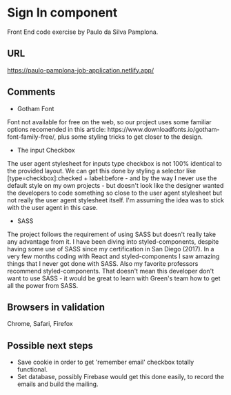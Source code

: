 # Sign In component

Front End code exercise by Paulo da Silva Pamplona.

## URL
https://paulo-pamplona-job-application.netlify.app/

## Comments

- Gotham Font
<p>Font not available for free on the web, so our project uses some familiar options recomended in this article: https://www.downloadfonts.io/gotham-font-family-free/, plus some styling tricks to get closer to the design.</p>

- The input Checkbox
<p>The user agent stylesheet for inputs type checkbox is not 100% identical to the provided layout. We can get this done by styling a selector like [type=checkbox]:checked + label:before - and by the way I never use the default style on my own projects - but doesn't look like the designer wanted the developers to code something so close to the user agent stylesheet but not really the user agent stylesheet itself. I'm assuming the idea was to stick with the user agent in this case.</p>

- SASS
<p>The project follows the requirement of using SASS but doesn't really take any advantage from it. I have been diving into styled-components, despite having some use of SASS since my certification in San Diego (2017). In a very few months coding with React and styled-components I saw amazing things that I never got done with SASS. Also my favorite professors recommend styled-components. That doesn't mean this developer don't want to use SASS - it would be great to learn with Green's team how to get all the power from SASS.</p>

## Browsers in validation
<p>Chrome, Safari, Firefox</p>

## Possible next steps
- Save cookie in order to get 'remember email' checkbox totally functional.
- Set database, possibly Firebase would get this done easily, to record the emails and build the mailing.
